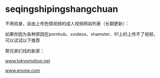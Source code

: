 # seqingshipingshangchuan
不用验身，自由上传色情视频的成人视频网站列表（长期更新）：

如果你因为各种原因在pornhub、xvideos、xhamster、91上的上传不了视频，可以试试以下推荐

帮兄弟们找的新家：

www.tokyomotion.net  

www.erome.com
